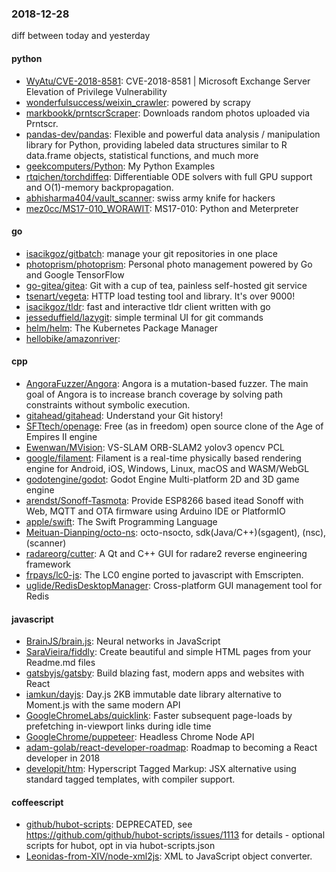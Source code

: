 ### 2018-12-28
diff between today and yesterday

#### python
* [WyAtu/CVE-2018-8581](https://github.com/WyAtu/CVE-2018-8581): CVE-2018-8581 | Microsoft Exchange Server Elevation of Privilege Vulnerability
* [wonderfulsuccess/weixin_crawler](https://github.com/wonderfulsuccess/weixin_crawler): powered by scrapy
* [markbookk/prntscrScraper](https://github.com/markbookk/prntscrScraper): Downloads random photos uploaded via Prntscr.
* [pandas-dev/pandas](https://github.com/pandas-dev/pandas): Flexible and powerful data analysis / manipulation library for Python, providing labeled data structures similar to R data.frame objects, statistical functions, and much more
* [geekcomputers/Python](https://github.com/geekcomputers/Python): My Python Examples
* [rtqichen/torchdiffeq](https://github.com/rtqichen/torchdiffeq): Differentiable ODE solvers with full GPU support and O(1)-memory backpropagation.
* [abhisharma404/vault_scanner](https://github.com/abhisharma404/vault_scanner): swiss army knife for hackers
* [mez0cc/MS17-010_WORAWIT](https://github.com/mez0cc/MS17-010_WORAWIT): MS17-010: Python and Meterpreter

#### go
* [isacikgoz/gitbatch](https://github.com/isacikgoz/gitbatch): manage your git repositories in one place
* [photoprism/photoprism](https://github.com/photoprism/photoprism): Personal photo management powered by Go and Google TensorFlow
* [go-gitea/gitea](https://github.com/go-gitea/gitea): Git with a cup of tea, painless self-hosted git service
* [tsenart/vegeta](https://github.com/tsenart/vegeta): HTTP load testing tool and library. It's over 9000!
* [isacikgoz/tldr](https://github.com/isacikgoz/tldr): fast and interactive tldr client written with go
* [jesseduffield/lazygit](https://github.com/jesseduffield/lazygit): simple terminal UI for git commands
* [helm/helm](https://github.com/helm/helm): The Kubernetes Package Manager
* [hellobike/amazonriver](https://github.com/hellobike/amazonriver): 

#### cpp
* [AngoraFuzzer/Angora](https://github.com/AngoraFuzzer/Angora): Angora is a mutation-based fuzzer. The main goal of Angora is to increase branch coverage by solving path constraints without symbolic execution.
* [gitahead/gitahead](https://github.com/gitahead/gitahead): Understand your Git history!
* [SFTtech/openage](https://github.com/SFTtech/openage): Free (as in freedom) open source clone of the Age of Empires II engine 
* [Ewenwan/MVision](https://github.com/Ewenwan/MVision):   VS-SLAM ORB-SLAM2  yolov3  opencv PCL 
* [google/filament](https://github.com/google/filament): Filament is a real-time physically based rendering engine for Android, iOS, Windows, Linux, macOS and WASM/WebGL
* [godotengine/godot](https://github.com/godotengine/godot): Godot Engine  Multi-platform 2D and 3D game engine
* [arendst/Sonoff-Tasmota](https://github.com/arendst/Sonoff-Tasmota): Provide ESP8266 based itead Sonoff with Web, MQTT and OTA firmware using Arduino IDE or PlatformIO
* [apple/swift](https://github.com/apple/swift): The Swift Programming Language
* [Meituan-Dianping/octo-ns](https://github.com/Meituan-Dianping/octo-ns): octo-nsocto, sdk(Java/C++)(sgagent), (nsc), (scanner)
* [radareorg/cutter](https://github.com/radareorg/cutter): A Qt and C++ GUI for radare2 reverse engineering framework
* [frpays/lc0-js](https://github.com/frpays/lc0-js): The LC0 engine ported to javascript with Emscripten.
* [uglide/RedisDesktopManager](https://github.com/uglide/RedisDesktopManager):  Cross-platform GUI management tool for Redis

#### javascript
* [BrainJS/brain.js](https://github.com/BrainJS/brain.js):  Neural networks in JavaScript
* [SaraVieira/fiddly](https://github.com/SaraVieira/fiddly): Create beautiful and simple HTML pages from your Readme.md files
* [gatsbyjs/gatsby](https://github.com/gatsbyjs/gatsby): Build blazing fast, modern apps and websites with React
* [iamkun/dayjs](https://github.com/iamkun/dayjs):  Day.js 2KB immutable date library alternative to Moment.js with the same modern API
* [GoogleChromeLabs/quicklink](https://github.com/GoogleChromeLabs/quicklink): Faster subsequent page-loads by prefetching in-viewport links during idle time
* [GoogleChrome/puppeteer](https://github.com/GoogleChrome/puppeteer): Headless Chrome Node API
* [adam-golab/react-developer-roadmap](https://github.com/adam-golab/react-developer-roadmap): Roadmap to becoming a React developer in 2018
* [developit/htm](https://github.com/developit/htm): Hyperscript Tagged Markup: JSX alternative using standard tagged templates, with compiler support.

#### coffeescript
* [github/hubot-scripts](https://github.com/github/hubot-scripts): DEPRECATED, see https://github.com/github/hubot-scripts/issues/1113 for details - optional scripts for hubot, opt in via hubot-scripts.json
* [Leonidas-from-XIV/node-xml2js](https://github.com/Leonidas-from-XIV/node-xml2js): XML to JavaScript object converter.
